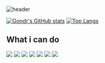 ![header](https://capsule-render.vercel.app/api?type=Waving&color=4e63d6&height=200&section=header&text=Gondr_World&fontSize=50&animation=fadeIn&fontColor=DDDDDD)

[![Gondr's GitHub stats](https://github-readme-stats.vercel.app/api?username=gondr99)](https://github.com/anuraghazra/github-readme-stats)
[![Top Langs](https://github-readme-stats.vercel.app/api/top-langs/?username=gondr99&layout=compact)](https://github.com/anuraghazra/github-readme-stats)

## What i can do
<img src="https://img.shields.io/badge/Java-1E8CBE?style=flat-square"/> <img src="https://img.shields.io/badge/Unity-000000?style=flat-square&logo=Unity&logoColor=white"/> <img src="https://img.shields.io/badge/C++-00599C?style=flat-square&logo=C%2B%2B&logoColor=white"/> <img src="https://img.shields.io/badge/JavaScript-F7DF1E?style=flat-square&logo=JavaScript&logoColor=black"/> <img src="https://img.shields.io/badge/C%23-239120?style=flat-square&logo=CSharp&logoColor=white"/> <img src="https://img.shields.io/badge/Vue.js-4FC08D?style=flat-square&logo=Vue.js&logoColor=white"/> <img src="https://img.shields.io/badge/Laravel-FF2D20?style=flat-square&logo=Laravel&logoColor=white"/>
